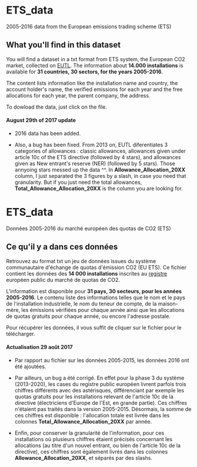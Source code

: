 # ETS_data
2005-2016 data from the European emissions trading scheme (ETS)

## What you'll find in this dataset

You will find a dataset in a txt format from ETS system, the European CO2 market, collected on [EUTL](http://ec.europa.eu/environment/ets/http://). The information about **14.000 installations** is available for **31 countries, 30 sectors, for the years 2005-2016**. 

The content lists information like the installation name and country, the account holder's name, the verified emissions for each year and the free allocations for each year, the parent company, the address.

To dowload the data, just click on the file.

#### August 29th of 2017 update

+ 2016 data has been added.

+ Also, a bug has been fixed. From 2013 on, EUTL diferentiates 3 categories of allowances : classic allowances, allowances given under article 10c of the ETS directive (followed by 4 stars), and allowances given as New entrant's reserve (NER) (followed by 5 stars). Those annyoing stars messed up the data ^^. In **Allowance_Allocation_20XX** column, I just separated the 3 figures by a slash, in case you need that granularity. But if you just need the total allowances, **Total_Allowance_Allocation_20XX** is the column you are looking for.

# ETS_data
Données 2005-2016 du marché européen des quotas de CO2 (ETS)

## Ce qu'il y a dans ces données

Retrouvez au format txt un jeu de données issues du système communautaire d'échange de quotas d'émission CO2 (EU ETS). Ce fichier contient les données des **14 000 installations** inscrites au [registre](http://ec.europa.eu/environment/ets/http://) européen public du marché de quotas de CO2. 

L'information est disponible pour **31 pays, 30 secteurs, pour les années 2005-2016**. Le contenu liste des informations telles que le nom et le pays de l'installation industrielle, le nom du teneur de compte, de la maison-mère, les émissions vérifiées pour chaque année ainsi que les allocations de quotas gratuits pour chaque année, ou encore l'adresse postale.

Pour récupérer les données, il vous suffit de cliquer sur le fichier pour le télécharger.

#### Actualisation 29 août 2017

+ Par rapport au fichier sur les données 2005-2015, les données 2016 ont été ajoutées. 

+ Par ailleurs, un bug a été corrigé. En effet pour la phase 3 du système (2013-2020), les cases du registre public européen livrent parfois trois chiffres différents avec des astérisques, différenciant par exemple les quotas gratuits pour les installations relevant de l'article 10c de la directive (électriciens d'Europe de l'Est, en grande partie). Ces chiffres n'étaient pas traités dans la version 2005-2015. Désormais, la somme de ces chiffres est disponible : l'allocation totale est livrée dans les colonnes **Total_Allowance_Allocation_20XX** par année.

+ Enfin, pour conserver la granularité de l'information, pour ces installations où plusieurs chiffres étaient précisés concernant les allocations (au titre d'un nouvel entrant, ou bien de l'article 10c de la directive), ces chiffres sont également livrés dans les colonnes **Allowance_Allocation_20XX**, et séparés par des slashs.

